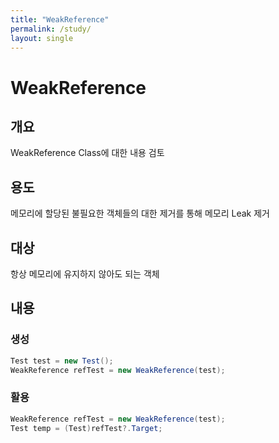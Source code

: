 ```yaml
---
title: "WeakReference"
permalink: /study/
layout: single
---
```


# WeakReference

## 개요

WeakReference Class에 대한 내용 검토

## 용도

메모리에 할당된 불필요한 객체들의 대한
제거를 통해 메모리 Leak 제거

## 대상

항상 메모리에 유지하지 않아도 되는 객체

## 내용

### 생성

```C#
Test test = new Test();
WeakReference refTest = new WeakReference(test);
```

### 활용

```C#
WeakReference refTest = new WeakReference(test);
Test temp = (Test)refTest?.Target;
```
